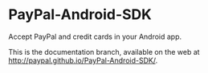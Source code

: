 PayPal-Android-SDK
==================

Accept PayPal and credit cards in your Android app.

This is the documentation branch, available on the web at http://paypal.github.io/PayPal-Android-SDK/.
